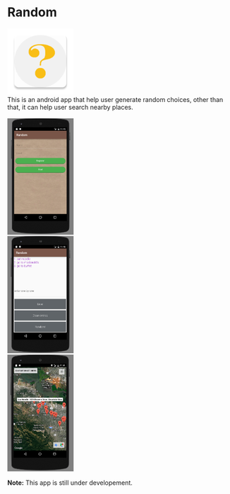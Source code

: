 # Random
<img src="docs/images/logo.png" width="150"><br>
This is an android app that help user generate random choices, other than that, it can help user search nearby places.<br><br>
<img src="docs/images/demo01.png" width="150"><br>
<img src="docs/images/demo02.png" width="150"><br>
<img src="docs/images/demo03.png" width="150"><br>

**Note:** This app is still under developement.